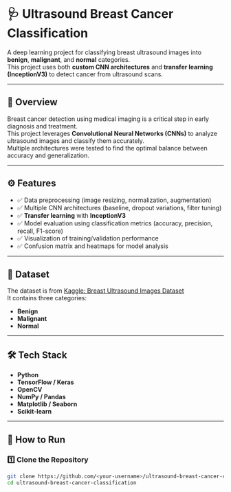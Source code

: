 # 🩺 Ultrasound Breast Cancer Classification

A deep learning project for classifying breast ultrasound images into **benign**, **malignant**, and **normal** categories.  
This project uses both **custom CNN architectures** and **transfer learning (InceptionV3)** to detect cancer from ultrasound scans.

---

## 📌 Overview

Breast cancer detection using medical imaging is a critical step in early diagnosis and treatment.  
This project leverages **Convolutional Neural Networks (CNNs)** to analyze ultrasound images and classify them accurately.  
Multiple architectures were tested to find the optimal balance between accuracy and generalization.

---

## ⚙️ Features

- ✅ Data preprocessing (image resizing, normalization, augmentation)
- ✅ Multiple CNN architectures (baseline, dropout variations, filter tuning)
- ✅ **Transfer learning** with **InceptionV3**
- ✅ Model evaluation using classification metrics (accuracy, precision, recall, F1-score)
- ✅ Visualization of training/validation performance
- ✅ Confusion matrix and heatmaps for model analysis

---

## 📂 Dataset

The dataset is from [Kaggle: Breast Ultrasound Images Dataset](https://www.kaggle.com/datasets/aryashah2k/breast-ultrasound-images-dataset)  
It contains three categories:
- **Benign**
- **Malignant**
- **Normal**

---

## 🛠️ Tech Stack

- **Python**
- **TensorFlow / Keras**
- **OpenCV**
- **NumPy / Pandas**
- **Matplotlib / Seaborn**
- **Scikit-learn**

---

## 🚀 How to Run

### 1️⃣ Clone the Repository
```bash
git clone https://github.com/<your-username>/ultrasound-breast-cancer-classification.git
cd ultrasound-breast-cancer-classification

